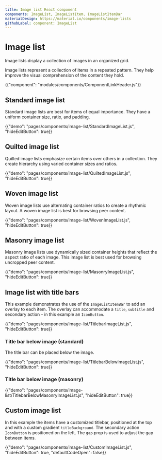 ```yaml
---
title: Image list React component
components: ImageList, ImageListItem, ImageListItemBar
materialDesign: https://material.io/components/image-lists
githubLabel: component: ImageList
---
```


# Image list

<p class="description">Image lists display a collection of images in an organized grid.</p>

Image lists represent a collection of items in a repeated pattern. They help improve the visual comprehension of the content they hold.

{{"component": "modules/components/ComponentLinkHeader.js"}}

## Standard image list

Standard image lists are best for items of equal importance. They have a uniform container size, ratio, and padding.

{{"demo": "pages/components/image-list/StandardImageList.js", "hideEditButton": true}}

## Quilted image list

Quilted image lists emphasize certain items over others in a collection. They create hierarchy using varied container sizes and ratios.

{{"demo": "pages/components/image-list/QuiltedImageList.js", "hideEditButton": true}}

## Woven image list

Woven image lists use alternating container ratios to create a rhythmic layout. A woven image list is best for browsing peer content.

{{"demo": "pages/components/image-list/WovenImageList.js", "hideEditButton": true}}

## Masonry image list

Masonry image lists use dynamically sized container heights that reflect the aspect ratio of each image. This image list is best used for browsing uncropped peer content.

{{"demo": "pages/components/image-list/MasonryImageList.js", "hideEditButton": true}}

## Image list with title bars

This example demonstrates the use of the `ImageListItemBar` to add an overlay to each item.
The overlay can accommodate a `title`, `subtitle` and secondary action - in this example an `IconButton`.

{{"demo": "pages/components/image-list/TitlebarImageList.js", "hideEditButton": true}}

### Title bar below image (standard)

The title bar can be placed below the image.

{{"demo": "pages/components/image-list/TitlebarBelowImageList.js", "hideEditButton": true}}

### Title bar below image (masonry)

{{"demo": "pages/components/image-list/TitlebarBelowMasonryImageList.js", "hideEditButton": true}}

## Custom image list

In this example the items have a customized titlebar, positioned at the top and with a custom gradient `titleBackground`.
The secondary action `IconButton` is positioned on the left. The `gap` prop is used to adjust the gap between items.

{{"demo": "pages/components/image-list/CustomImageList.js", "hideEditButton": true, "defaultCodeOpen": false}}
